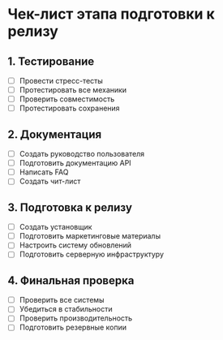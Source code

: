 # Чек-лист этапа подготовки к релизу

## 1. Тестирование
- [ ] Провести стресс-тесты
- [ ] Протестировать все механики
- [ ] Проверить совместимость
- [ ] Протестировать сохранения

## 2. Документация
- [ ] Создать руководство пользователя
- [ ] Подготовить документацию API
- [ ] Написать FAQ
- [ ] Создать чит-лист

## 3. Подготовка к релизу
- [ ] Создать установщик
- [ ] Подготовить маркетинговые материалы
- [ ] Настроить систему обновлений
- [ ] Подготовить серверную инфраструктуру

## 4. Финальная проверка
- [ ] Проверить все системы
- [ ] Убедиться в стабильности
- [ ] Проверить производительность
- [ ] Подготовить резервные копии 